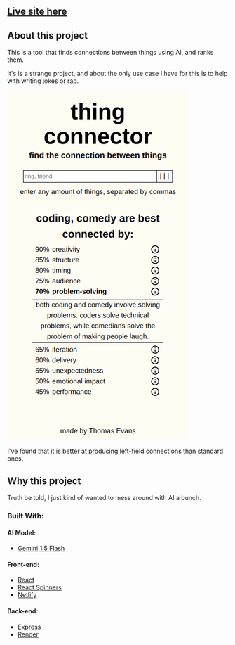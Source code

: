 ## [Live site here](https://thing.thomasevans.org)

## About this project

This is a tool that finds connections between things using AI, and ranks them.

It's is a strange project, and about the only use case I have for this is to help with writing jokes or rap.

![page](docs/images/page.png)

I've found that it is better at producing left-field connections than standard ones.

## Why this project

Truth be told, I just kind of wanted to mess around with AI a bunch.

### Built With:

#### AI Model:

- [Gemini 1.5 Flash](https://ai.google.dev/gemini-api/docs/models/gemini#gemini-1.5-flash)

#### Front-end:

- [React](https://react.dev/)
- [React Spinners](https://www.npmjs.com/package/react-spinners)
- [Netlify](https://www.netlify.com/)

#### Back-end:

- [Express](https://expressjs.com/)
- [Render](https://render.com/)
